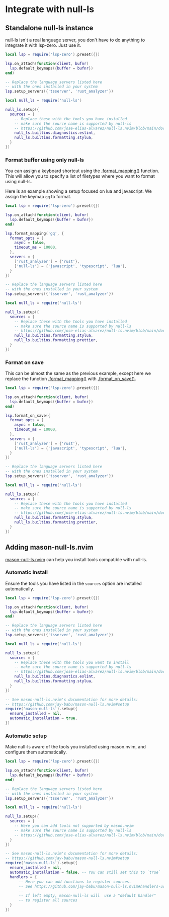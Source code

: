 # Integrate with null-ls

## Standalone null-ls instance

null-ls isn't a real language server, you don't have to do anything to integrate it with lsp-zero. Just use it.

```lua
local lsp = require('lsp-zero').preset({})

lsp.on_attach(function(client, bufnr)
  lsp.default_keymaps({buffer = bufnr})
end)

-- Replace the language servers listed here
-- with the ones installed in your system
lsp.setup_servers({'tsserver', 'rust_analyzer'})

local null_ls = require('null-ls')

null_ls.setup({
  sources = {
    -- Replace these with the tools you have installed
    -- make sure the source name is supported by null-ls
    -- https://github.com/jose-elias-alvarez/null-ls.nvim/blob/main/doc/BUILTINS.md
    null_ls.builtins.diagnostics.eslint,
    null_ls.builtins.formatting.stylua,
  }
})
```

### Format buffer using only null-ls

You can assign a keyboard shortcut using the [.format_mapping()](https://github.com/VonHeikemen/lsp-zero.nvim/blob/dev-v3/doc/md/api-reference.md#format_mappingkey-opts) function. This will allow you to specify a list of filetypes where you want to format using null-ls. 

Here is an example showing a setup focused on lua and javascript. We assign the keymap `gq` to format.

```lua
local lsp = require('lsp-zero').preset({})

lsp.on_attach(function(client, bufnr)
  lsp.default_keymaps({buffer = bufnr})
end)

lsp.format_mapping('gq', {
  format_opts = {
    async = false,
    timeout_ms = 10000,
  },
  servers = {
    ['rust_analyzer'] = {'rust'},
    ['null-ls'] = {'javascript', 'typescript', 'lua'},
  }
})

-- Replace the language servers listed here
-- with the ones installed in your system
lsp.setup_servers({'tsserver', 'rust_analyzer'})

local null_ls = require('null-ls')

null_ls.setup({
  sources = {
    -- Replace these with the tools you have installed
    -- make sure the source name is supported by null-ls
    -- https://github.com/jose-elias-alvarez/null-ls.nvim/blob/main/doc/BUILTINS.md
    null_ls.builtins.formatting.stylua,
    null_ls.builtins.formatting.prettier,
  }
})
```

### Format on save

This can be almost the same as the previous example, except here we replace the function [.format_mapping()](https://github.com/VonHeikemen/lsp-zero.nvim/blob/dev-v3/doc/md/api-reference.md#format_mappingkey-opts) with [.format_on_save()](https://github.com/VonHeikemen/lsp-zero.nvim/blob/dev-v3/doc/md/api-reference.md#format_on_save-opts).

```lua
local lsp = require('lsp-zero').preset({})

lsp.on_attach(function(client, bufnr)
  lsp.default_keymaps({buffer = bufnr})
end)

lsp.format_on_save({
  format_opts = {
    async = false,
    timeout_ms = 10000,
  },
  servers = {
    ['rust_analyzer'] = {'rust'},
    ['null-ls'] = {'javascript', 'typescript', 'lua'},
  }
})

-- Replace the language servers listed here
-- with the ones installed in your system
lsp.setup_servers({'tsserver', 'rust_analyzer'})

local null_ls = require('null-ls')

null_ls.setup({
  sources = {
    -- Replace these with the tools you have installed
    -- make sure the source name is supported by null-ls
    -- https://github.com/jose-elias-alvarez/null-ls.nvim/blob/main/doc/BUILTINS.md
    null_ls.builtins.formatting.stylua,
    null_ls.builtins.formatting.prettier,
  }
})
```

## Adding mason-null-ls.nvim

[mason-null-ls.nvim](https://github.com/jay-babu/mason-null-ls.nvim) can help you install tools compatible with null-ls.

### Automatic Install

Ensure the tools you have listed in the `sources` option are installed automatically.

```lua
local lsp = require('lsp-zero').preset({})

lsp.on_attach(function(client, bufnr)
  lsp.default_keymaps({buffer = bufnr})
end)

-- Replace the language servers listed here
-- with the ones installed in your system
lsp.setup_servers({'tsserver', 'rust_analyzer'})

local null_ls = require('null-ls')

null_ls.setup({
  sources = {
    -- Replace these with the tools you want to install
    -- make sure the source name is supported by null-ls
    -- https://github.com/jose-elias-alvarez/null-ls.nvim/blob/main/doc/BUILTINS.md
    null_ls.builtins.diagnostics.eslint,
    null_ls.builtins.formatting.stylua,
  }
})

-- See mason-null-ls.nvim's documentation for more details:
-- https://github.com/jay-babu/mason-null-ls.nvim#setup
require('mason-null-ls').setup({
  ensure_installed = nil,
  automatic_installation = true,
})
```

### Automatic setup

Make null-ls aware of the tools you installed using mason.nvim, and configure them automatically.

```lua
local lsp = require('lsp-zero').preset({})

lsp.on_attach(function(client, bufnr)
  lsp.default_keymaps({buffer = bufnr})
end)

-- Replace the language servers listed here
-- with the ones installed in your system
lsp.setup_servers({'tsserver', 'rust_analyzer'})

local null_ls = require('null-ls')

null_ls.setup({
  sources = {
    -- Here you can add tools not supported by mason.nvim
    -- make sure the source name is supported by null-ls
    -- https://github.com/jose-elias-alvarez/null-ls.nvim/blob/main/doc/BUILTINS.md
  }
})

-- See mason-null-ls.nvim's documentation for more details:
-- https://github.com/jay-babu/mason-null-ls.nvim#setup
require('mason-null-ls').setup({
  ensure_installed = nil,
  automatic_installation = false, -- You can still set this to `true`
  handlers = {
      -- Here you can add functions to register sources.
      -- See https://github.com/jay-babu/mason-null-ls.nvim#handlers-usage
      --
      -- If left empty, mason-null-ls will  use a "default handler"
      -- to register all sources
  }
})
```

